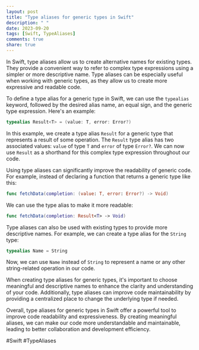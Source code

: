 ```yaml
---
layout: post
title: "Type aliases for generic types in Swift"
description: " "
date: 2023-09-20
tags: [Swift, TypeAliases]
comments: true
share: true
---
```


In Swift, type aliases allow us to create alternative names for existing types. They provide a convenient way to refer to complex type expressions using a simpler or more descriptive name. Type aliases can be especially useful when working with generic types, as they allow us to create more expressive and readable code.

To define a type alias for a generic type in Swift, we can use the `typealias` keyword, followed by the desired alias name, an equal sign, and the generic type expression. Here's an example:

```swift
typealias Result<T> = (value: T, error: Error?)
```

In this example, we create a type alias `Result` for a generic type that represents a result of some operation. The `Result` type alias has two associated values: `value` of type `T` and `error` of type `Error?`. We can now use `Result` as a shorthand for this complex type expression throughout our code.

Using type aliases can significantly improve the readability of generic code. For example, instead of declaring a function that returns a generic type like this:

```swift
func fetchData(completion: (value: T, error: Error?) -> Void)
```

We can use the type alias to make it more readable:

```swift
func fetchData(completion: Result<T> -> Void)
```

Type aliases can also be used with existing types to provide more descriptive names. For example, we can create a type alias for the `String` type:

```swift
typealias Name = String
```

Now, we can use `Name` instead of `String` to represent a name or any other string-related operation in our code.

When creating type aliases for generic types, it's important to choose meaningful and descriptive names to enhance the clarity and understanding of your code. Additionally, type aliases can improve code maintainability by providing a centralized place to change the underlying type if needed.

Overall, type aliases for generic types in Swift offer a powerful tool to improve code readability and expressiveness. By creating meaningful aliases, we can make our code more understandable and maintainable, leading to better collaboration and development efficiency.

#Swift #TypeAliases